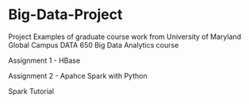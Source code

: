 # Big-Data-Project
Project Examples of graduate course work from University of Maryland Global Campus DATA 650 Big Data Analytics course

Assignment 1 - HBase

Assignment 2 - Apahce Spark with Python

Spark Tutorial 

